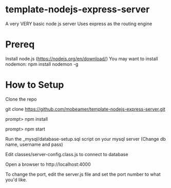 # template-nodejs-express-server
A very VERY basic node js server
Uses express as the routing engine

# Prereq
Install node.js (https://nodejs.org/en/download/)
You may want to install nodemon: npm install nodemon -g


# How to Setup
Clone the repo

git clone https://github.com/mobeamer/template-nodejs-express-server.git

prompt> npm install

prompt> npm start

Run the _mysql/database-setup.sql script on your mysql server
    (Change db name, username and pass)

Edit classes/server-config.class.js to connect to database
    
Open a browser to http://localhost:4000

To change the port, edit the server.js file and set the port number to what you'd like.




